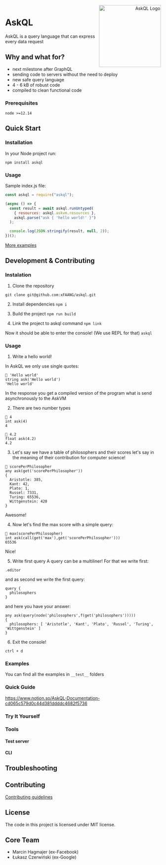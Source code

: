<a href="https://askql.org" align="right">
  <img src="https://xfaang-assets.s3.eu-west-3.amazonaws.com/logo/askql-logo-OW-cut.png" align="right"
     title="AskQL Logo" width="200">
 </a>

# AskQL

AskQL is a query language that can express every data request

## Why and what for?

- next milestone after GraphQL
- sending code to servers without the need to deploy
- new safe query language
- 4 - 6 kB of robust code
- compiled to clean functional code

### Prerequisites

`node >=12.14`

## Quick Start

### Installation

In your Node project run:

```
npm install askql
```

### Usage

Sample index.js file:

```js
const askql = require("askql");

(async () => {
  const result = await askql.runUntyped(
    { resources: askql.askvm.resources },
    askql.parse("ask { 'hello world!' }")
  );

  console.log(JSON.stringify(result, null, 2));
})();
```

[More examples](https://github.com/xFAANG/askql/tree/master/src/askscript/__tests__)

## Development & Contributing

### Instalation

1. Clone the repository

`git clone git@github.com:xFAANG/askql.git`

2. Install dependencies
   `npm i`

3. Build the project
   `npm run build`

4) Link the project to askql command
   `npm link`

Now it should be able to enter the console! (We use REPL for that)
`askql`

### Usage

1. Write a hello world!

In AskQL we only use single quotes:

```
🦄 'Hello world'
string ask('Hello world')
'Hello world'
```

In the response you get a compiled version of the program what is send asynchronously to the AskVM

2. There are two number types

```
🦄 4
int ask(4)
4
```

```
🦄 4.2
float ask(4.2)
4.2
```

3. Let's say we have a table of philosophers and their scores let's say in the meaning of their contribution for computer science!

```
🦄 scorePerPhilosopher
any ask(get('scorePerPhilosopher'))
{
  Aristotle: 385,
  Kant: 42,
  Plato: 1,
  Russel: 7331,
  Turing: 65536,
  Wittgenstein: 420
}
```

Awesome!

4. Now let's find the max score with a simple query:

```
🦄 max(scorePerPhilosopher)
int ask(call(get('max'),get('scorePerPhilosopher')))
65536
```

Nice!

5. Write first query
   A query can be a multiliner!
   For that we write first:

`.editor`

and as second we write the first query:

```
query {
  philosophers
}
```

and here you have your answer:

```
any ask(query(node('philosophers',f(get('philosophers')))))
{
  philosophers: [ 'Aristotle', 'Kant', 'Plato', 'Russel', 'Turing', 'Wittgenstein' ]
}
```

6. Exit the console!

`ctrl + d`

### Examples

You can find all the examples in `__test__` folders

### Quick Guide

https://www.notion.so/AskQL-Documentation-cd065c579d0c44d381ddddc4682f5736

### Try It Yourself

### Tools

#### Test server

#### CLI

## Troubleshooting

## Contributing

[Contributing guidelines](https://github.com/xFAANG/askql/blob/master/CONTRIBUTING.md)

## License

The code in this project is licensed under MIT license.

## Core Team

- Marcin Hagmajer (ex-Facebook)
- Łukasz Czerwiński (ex-Google)
